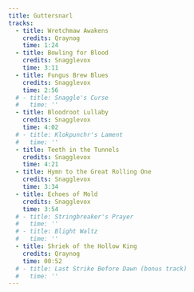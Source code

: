 ```yaml
---
title: Guttersnarl
tracks:
  - title: Wretchmaw Awakens
    credits: Qraynog
    time: 1:24
  - title: Bowling for Blood
    credits: Snagglevox
    time: 3:11
  - title: Fungus Brew Blues
    credits: Snagglevox
    time: 2:56
  # - title: Snaggle's Curse
  #   time: ''
  - title: Bloodroot Lullaby
    credits: Snagglevox
    time: 4:02
  # - title: Klokpunchr's Lament
  #   time: ''
  - title: Teeth in the Tunnels
    credits: Snagglevox
    time: 4:21
  - title: Hymn to the Great Rolling One
    credits: Snagglevox
    time: 3:34
  - title: Echoes of Mold
    credits: Snagglevox
    time: 3:54
  # - title: Stringbreaker's Prayer
  #   time: ''
  # - title: Blight Waltz
  #   time: ''
  - title: Shriek of the Hollow King
    credits: Qraynog
    time: 00:52
  # - title: Last Strike Before Dawn (bonus track)
  #   time: ''
---
```

